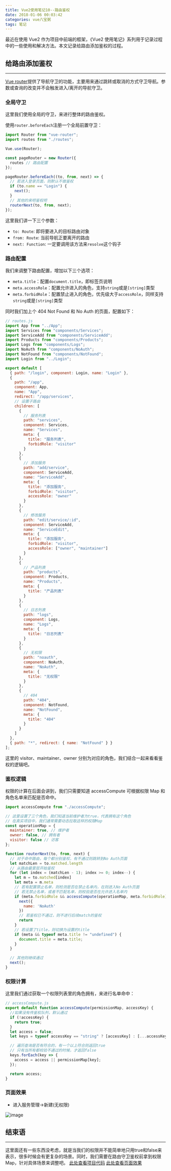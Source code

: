 ```yaml
---
title: Vue2使用笔记10--路由鉴权
date: 2018-01-06 00:03:42
categories: vue八宝粥
tags: 笔记
---
```


最近在使用 Vue2 作为项目中前端的框架，《Vue2 使用笔记》系列用于记录过程中的一些使用和解决方法。本文记录给路由添加鉴权的过程。

<!--more-->

## 给路由添加鉴权

---

[Vue router](https://router.vuejs.org/zh-cn/)提供了导航守卫的功能，主要用来通过跳转或取消的方式守卫导航。参数或查询的改变并不会触发进入/离开的导航守卫。

### 全局守卫

这里我们使用全局的守卫，来进行整体的路由鉴权。

使用`router.beforeEach`注册一个全局前置守卫：

```js
import Router from "vue-router";
import routes from "./routes";

Vue.use(Router);

const pageRouter = new Router({
  routes // 路由配置
});

pageRouter.beforeEach((to, from, next) => {
  // 若进入登录页面，则默认不做鉴权
  if (to.name == "Login") {
    next();
  }
  // 其他的来吧鉴权吧
  routerNext(to, from, next);
});
```

这里我们讲一下三个参数：

* `to: Route`: 即将要进入的目标路由对象
* `from: Route`: 当前导航正要离开的路由
* `next: Function`: 一定要调用该方法来`resolve`这个钩子

### 路由配置

我们来调整下路由配置，增加以下三个选项：

* `meta.title`：配置`document.title`，即标签页说明
* `meta.accessRole`：配置允许进入的角色，支持`string`或是`[string]`类型
* `meta.forbidRole`：配置禁止进入的角色，优先级大于`accessRole`，同样支持`string`或是`[string]`类型

同时我们加上个 404 Not Found 和 No Auth 的页面，配置如下：

```js
// routes.js
import App from "../App";
import Services from "components/Services";
import ServiceAdd from "components/ServiceAdd";
import Products from "components/Products";
import Logs from "components/Logs";
import NoAuth from "components/NoAuth";
import NotFound from "components/NotFound";
import Login from "../Login";

export default [
  { path: "/login", component: Login, name: "Login" },
  {
    path: "/app",
    component: App,
    name: "App",
    redirect: "/app/services",
    // 设置子路由
    children: [
      {
        // 服务列表
        path: "services",
        component: Services,
        name: "Services",
        meta: {
          title: "服务列表",
          forbidRole: "visitor"
        }
      },
      {
        // 添加服务
        path: "add/service",
        component: ServiceAdd,
        name: "ServiceAdd",
        meta: {
          title: "添加服务",
          forbidRole: "visitor",
          accessRole: "owner"
        }
      },
      {
        // 修改服务
        path: "edit/service/:id",
        component: ServiceAdd,
        name: "ServiceEdit",
        meta: {
          title: "添加服务",
          forbidRole: "visitor",
          accessRole: ["owner", "maintainer"]
        }
      },
      {
        // 产品列表
        path: "products",
        component: Products,
        name: "Products",
        meta: {
          title: "产品列表"
        }
      },
      {
        // 日志列表
        path: "logs",
        component: Logs,
        name: "Logs",
        meta: {
          title: "日志列表"
        }
      },
      {
        // 无权限
        path: "noauth",
        component: NoAuth,
        name: "NoAuth",
        meta: {
          title: "无权限"
        }
      },
      {
        // 404
        path: "404",
        component: NotFound,
        name: "NotFound",
        meta: {
          title: "404"
        }
      }
    ]
  },
  { path: "*", redirect: { name: "NotFound" } }
];
```

这里的 visitor、maintainer、owner 分别为对应的角色，我们结合一起来看看鉴权的逻辑吧。

### 鉴权逻辑

权限的计算在后面会讲到，我们只需要知道 accessCompute 可根据权限 Map 和角色名单来匹配是否命中。

```js
import accessCompute from "./accessCompute";

// 这里设置了三个角色，我们知道当前维护者为true，代表拥有这个角色
// 在真实项目中，我们通常需要动态拉取这样的权限Map
const operationMap = {
  maintainer: true, // 维护者
  owner: false, // 拥有者
  visitor: false // 访客
};

function routerNext(to, from, next) {
  // 对于命中路由，每个都分别鉴权，有不通过则跳转到No Auth页面
  let matchLen = to.matched.length
  // 从路由最里层开始鉴权
  for (let index = (matchLen - 1); index >= 0; index--) {
    let m = to.matched[index]
    let meta = m.meta
    // 若有配置禁止名单，则检测是否在禁止名单内，在则进入No Auth页面
    // 若无禁止名单，或者不匹配名单，则校验是否在允许进入名单内
    if (meta.forbidRole && accessCompute(operationMap, meta.forbidRole) || !accessCompute(operationMap, meta.accessRole)) {
      next({
        name: 'NoAuth'
      })
      // 若鉴权已不通过，则不进行后续match的鉴权
      return
    }
    // 若设置了title，则切换为设置的title
    if (meta && typeof meta.title != "undefined") {
      document.title = meta.title;
    }
  }

  // 其他则继续通过
  next();
}
```

### 权限计算

这里我们通过获取一个权限列表里的角色拥有，来进行名单命中：

```js
// accessCompute.js
export default function accessCompute(permissionMap, accessKey) {
  //如果没有传鉴权队列，默认通过
  if (!accessKey) {
    return true;
  }
  let access = false;
  let keys = typeof accessKey == "string" ? [accessKey] : [...accessKey];

  // 遍历查询是否有符合的，有一个以上符合则返回true
  // 只有当所有都校验不通过的时候，才返回false
  keys.forEach(key => {
    access = access || permissionMap[key];
  });

  return access;
}
```

### 页面效果

* 进入服务管理->新建(无权限)

![image](http://o905ne85q.bkt.clouddn.com/%7BE4F2FDE9-E812-4894-B398-4FF7130D5BF3%7D.png)

## 结束语

---

这里面还有一些东西没考虑，就是当我们的权限并不能简单地只用true和false来表示，很多时候会有更复杂的场景。同时，我们需要在路由守卫鉴权前拿到权限Map，针对具体场景来调整吧。
[此处查看项目代码](https://github.com/godbasin/godbasin.github.io/tree/blog-codes/vue2-notes/10-access-route)
[此处查看页面效果](http://ofyya1gfg.bkt.clouddn.com/10-access-route/index.html#/app/add/service)
